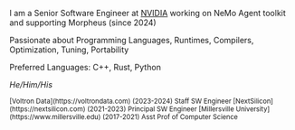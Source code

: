 I am a Senior Software Engineer at [NVIDIA](https://nvidia.com) working on NeMo Agent toolkit and supporting Morpheus (since 2024)

Passionate about Programming Languages, Runtimes, Compilers, Optimization, Tuning, Portability

Preferred Languages: C++, Rust, Python

<em>He/Him/His</em>

<small>
[Voltron Data](https://voltrondata.com) (2023-2024) Staff SW Engineer
[NextSilicon](https://nextsilicon.com) (2021-2023) Principal SW Engineer
[Millersville University](https://www.millersville.edu) (2017-2021) Asst Prof of Computer Science
</small>
